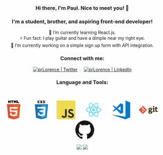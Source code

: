 <div align="center">

### Hi there, I'm Paul. Nice to meet you! 👋

### I'm a student, brother, and aspiring front-end developer!

 🌱 I’m currently learning React.js. <br/>
 ⚡ Fun fact: I play guitar and have a dimple near my right eye. <br/>
 🔭 I’m currently working on a simple sign up form with API integration. <br/>

### Connect with me:

<div align="center">

[<img alt="prLorence | Twitter" width="66px" src="https://cdn.jsdelivr.net/npm/simple-icons@3.13.0/icons/linkedin.svg" />][linkedin] &nbsp; &nbsp;
[<img alt="prLorence | LinkedIn" width="66px" src="https://cdn.jsdelivr.net/npm/simple-icons@3.13.0/icons/twitter.svg" />][twitter]

</div>

### Language and Tools:

<br/>

<img alt="HTML5" width="60px" src="https://raw.githubusercontent.com/github/explore/80688e429a7d4ef2fca1e82350fe8e3517d3494d/topics/html/html.png" /> &nbsp; &nbsp; &nbsp;
<img alt="CSS3" width="60px" src="https://raw.githubusercontent.com/github/explore/80688e429a7d4ef2fca1e82350fe8e3517d3494d/topics/css/css.png" /> &nbsp; &nbsp;
<img alt="JavaScript" width="60px" src="https://raw.githubusercontent.com/github/explore/80688e429a7d4ef2fca1e82350fe8e3517d3494d/topics/javascript/javascript.png" /> &nbsp; &nbsp; &nbsp;
<img alt="React" width="60px" src="https://raw.githubusercontent.com/github/explore/80688e429a7d4ef2fca1e82350fe8e3517d3494d/topics/react/react.png" /> &nbsp; &nbsp; &nbsp;
 <img alt="Visual Studio Code" width="60px" src="https://raw.githubusercontent.com/github/explore/80688e429a7d4ef2fca1e82350fe8e3517d3494d/topics/visual-studio-code/visual-studio-code.png" /> &nbsp; &nbsp; &nbsp;
<img alt="Git" width="60px" src="https://raw.githubusercontent.com/github/explore/80688e429a7d4ef2fca1e82350fe8e3517d3494d/topics/git/git.png" /> &nbsp; &nbsp; &nbsp;
<img alt="GitHub" width="60px" padding="16px" src="https://raw.githubusercontent.com/github/explore/78df643247d429f6cc873026c0622819ad797942/topics/github/github.png" />
<br/>

<img src="https://github-readme-streak-stats.herokuapp.com/?user=prLorence&&theme=react&&hide_border=true"/>

<img src="https://github-readme-stats.vercel.app/api?username=prLorence&show_icons=true&theme=react&&hide_border=true"/>

[linkedin]: https://linkedin.com/in/prLorence
[twitter]: https://twitter.com/paulorencereyes
